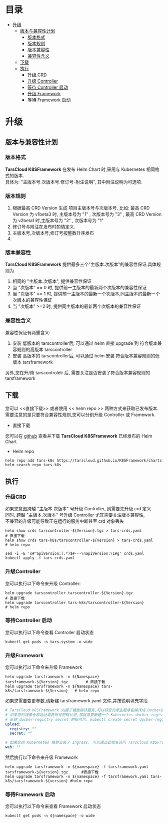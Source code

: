 # 目录

- [升级](#升级)
    * [版本与兼容性计划](#版本与兼容性计划)
        + [版本格式](#版本格式)
        + [版本规则](#版本规则)
        + [版本兼容性](#版本兼容性)
        + [兼容性含义](#兼容性含义)
    * [下载](#下载)
    * [执行](#执行)
        + [升级 CRD](#升级CRD)
        + [升级 Controller](#升级Controller)
        + [等待 Controller 启动](#等待Controller启动)
        + [升级 Framework](#升级Framework)
        + [等待 Framework 启动](#等待Framework启动)

# 升级

## 版本与兼容性计划

### 版本格式

**TarsCloud K8SFramework** 在发布 Helm Chart 时,采用与 Kubernetes 相同格式的版本.  
具体为: "主版本号.次版本号.修订号-附注说明", 其中附注说明为可选项.

### 版本规则

1. 根据最高 CRD Version 生成 项目主版本号与次版本号, 比如:
   最高 CRD Version 为 v1beta3 时, 主版本号为 "1" , 次版本号为 "3" ,
   最高 CRD Version 为 v2beta1 时,主版本号为 "2" , 次版本号为 "1"
2. 修订号与附注在发布时酌情定义.
3. 主版本号,次版本号,修订号按整数升序发布
4.

### 版本兼容性

**TarsCloud K8SFramework** 提供最多三个"主版本.次版本"的兼容性保证.具体规则为

1. 相同的 "主版本.次版本", 提供兼容性保证
2. 当 "次版本" == 0 时, 提供前一主版本的最新两个次版本的兼容性保证
3. 当 "次版本" == 1 时, 提供前一主版本的最新一个次版本,同主版本的最新一个次版本的兼容性保证
4. 当 "次版本" >=2 时, 提供同主版本的最新两个次版本的兼容性保证

### 兼容性含义

兼容性保证有两重含义:

1. 安装 低版本的 tarscontroller后, 可以通过 helm 直接 upgrade 到 符合版本兼容规则的高版本 tarscontroller
2. 安装 高版本的 tarscontroller后, 可以通过 helm 安装 符合版本兼容规则的低版本 tarsframework

另外,您在升/降 tarscontrolelr 后, 需要关注是否安装了符合版本兼容规则的 tarsframework

## 下载

您可以 <<直接下载>> 或者使用 << helm repo >> 两种方式来获取已发布版本.  
需要注意的是只要符合兼容性规则,您可以分别升级 Controller 或 Framework.

+ 直接下载

您可以在 [github](https://github.com/TarsCloud/K8SFramework/tree/master/charts) 查看并下载 **TarsCloud K8SFramework** 已经发布的 Helm
Chart

+ Helm repo

```shell
helm repo add tars-k8s https://tarscloud.github.io/K8SFramework/charts
helm search repo tars-k8s
```

## 执行

### 升级CRD

如果您意图跨越 "主版本.次版本" 号升级 Controller, 则需要先升级 crd 定义  
同时, 跨越 "主版本.次版本" 号升级 Controller 尤其需要关注版本兼容性,  
不兼容的升级可能导致正在运行的服务中断甚至 crd 对象丢失

```shell
helm show crds tarscontroller-${Version}.tgz > tars-crds.yaml                  # 直接下载
helm show crds tars-k8s/tarscontroller-${Version} > tars-crds.yaml             # helm repo

sed -i -E 's#^apiVersion:(.*)$#---\napiVersion:\1#g' crds.yaml
kubectl apply -f tars-crds.yaml
```

### 升级Controller

您可以执行以下命令来升级 Controller:

```shell 
helm upgrade tarscontroller tarscontroller-${Version}.tgz                      # 直接下载
helm upgrade tarscontroller tars-k8s/tarscontroller-${Version}                 # helm repo
```

### 等待Controller 启动

您可以执行以下命令查看 Controller 启动状态

```shell 
kubectl get pods -n tars-system -o wide                                       
```

### 升级Framework

您可以执行以下命令来升级 Framework

```shell 
helm upgrade tarsframework -n ${Namespace} tarsframework-${Version}.tgz        # 直接下载
helm upgrade tarsframework -n ${Namespace} tars-k8s/tarsframework-${Version}   # helm repo
```

如果您需要变更参数,请新建 tarsframework.yaml 文件,并按说明填充字段

```yaml
# TarsCloud K8SFramework 内置了镜像编译服务,可以将您的原生程序包编译成 Docker镜像,请将您准备镜像仓库地址填充到 upload.registry
# 如果您的镜像仓库地址需要账号密码认证,那就需要新建一个 Kubernetes docker-registry secret,并将 secret 名字填充到 upload.secret
# 新建 docker-registry secret 的指令为: kubectl create secret docker-registry ${secret-name} -n ${namespace} --docker-server=${registry} --docker-username=${user} --docker-password=${pass}
upload:
  registry: ""
  secret: ""

# 如果您的 Kubernetes 集群安装了 Ingress, 可以通过此域名访问 TarsCloud K8SFramework 管理平台
web: ""
```

然后执行以下命令来升级 Framework

```shell
helm upgrade tarsframework -n ${namespace} -f tarsframework.yaml tarsframework-${version}.tgz      #直接下载
helm upgrade tarsframework -n ${namespace} -f tarsframework.yaml tars-k8s/tarsframework-${version} #helm repo
```

### 等待Framework 启动

您可以执行以下命令来查看 Framework 启动状态

```shell
kubeclt get pods -n ${namespace} -o wide
```

